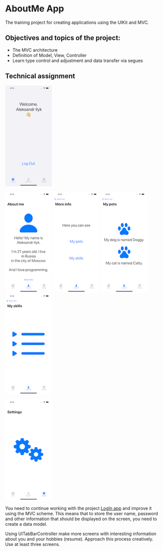 # AboutMe App

The training project for creating applications using the UIKit and MVC.

## Objectives and topics of the project:
- The MVC architecture
- Definition of Model, View, Controller
- Learn type control and adjustment and data transfer via segues

## Technical assignment
![welcome_vc.png](/images/welcome_vc.png)

![about_me_vc.png](/images/about_me_vc.png) ![more_info_vc.png](/images/more_info_vc.png) ![my_pets_vc.png](/images/my_pets_vc.png) ![my_skills_vc.png](/images/my_skills_vc.png)

![settings_vc.png](/images/settings_vc.png)

You need to continue working with the project [LogIn app](https://github.com/fabet/LoginApp) and improve it using the MVC scheme. This means that to store the user name, password and other information that should be displayed on the screen, you need to create a data model.

Using UITabBarController make more screens with interesting information about you and your hobbies (resume). Approach this process creatively. Use at least three screens.